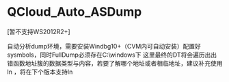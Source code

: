# QCloud_Auto_ASDump

[暂不支持WS2012R2+]

自动分析dump环境，需要安装Windbg10+（CVM内可自动安装）配置好sysmbols，同时FullDump必须存在C:\windows下
这里最终的DT将会遍历出出错函数地址簇的数据类型与内容，若要了解哪个地址或者相临地址，建议补充使用 ln ，将在下个版本支持ln
